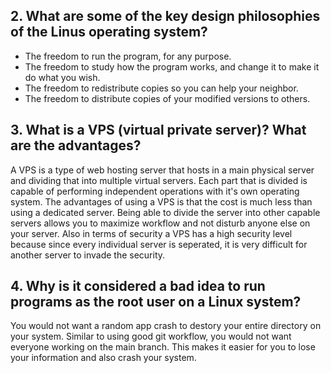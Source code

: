 ## 2. What are some of the key design philosophies of the Linus operating system?
* The freedom to run the program, for any purpose.
* The freedom to study how the program works, and change it to make it do what you wish.
* The freedom to redistribute copies so you can help your neighbor.
* The freedom to distribute copies of your modified versions to others.

## 3. What is a VPS (virtual private server)? What are the advantages?
A VPS is a type of web hosting server that hosts in a main physical server and dividing that into multiple virtual servers. Each part that is divided is capable of performing independent operations with it's own operating system. The advantages of using a VPS is that the cost is much less than using a dedicated server. Being able to divide the server into other capable servers allows you to maximize workflow and not disturb anyone else on your server. Also in terms of security a VPS has a high security level because since every individual server is seperated, it is very difficult for another server to invade the security.

## 4. Why is it considered a bad idea to run programs as the root user on a Linux system?
You would not want a random app crash to destory your entire directory on your system. Similar to using good git workflow, you would not want everyone working on the main branch. This makes it easier for you to lose your information and also crash your system.